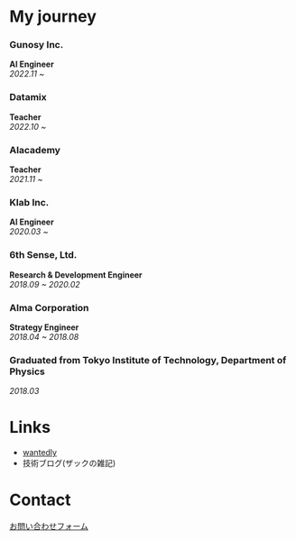 # My journey

### Gunosy Inc.
**AI Engineer**  
*2022.11 ~*

### Datamix
**Teacher**  
*2022.10 ~*

### AIacademy
**Teacher**  
*2021.11 ~*

### Klab Inc.
**AI Engineer**  
*2020.03 ~*

### 6th Sense, Ltd.
**Research & Development Engineer**  
*2018.09 ~ 2020.02*

### Alma Corporation
**Strategy Engineer**  
*2018.04 ~ 2018.08*

### Graduated from Tokyo Institute of Technology, Department of Physics
*2018.03*


# Links
 - [wantedly](https://www.wantedly.com/id/daichi_yamazaki)
 - 技術ブログ(ザックの雑記)


# Contact
[お問い合わせフォーム](https://docs.google.com/forms/d/e/1FAIpQLSdqr6GmSlfoVLAl4gBr6db5ouAOrmYbuXMd8WzAGjhsi04Eyg/viewform?usp=sf_link)

